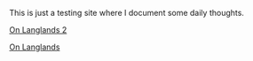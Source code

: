 This is just a testing site where I document some daily thoughts. 

[On Langlands 2]([url](https://github.com/cwlin4916/I-am-just-testing/blob/03e587fc657cbe5f7e951f4042ead04d7d549cb3/langlands.html))


[On Langlands]([url](https://github.com/cwlin4916/Trees/blob/2e105bebd9bd2bb4345e5052970ec1ea1f0991c2/html/langlands.md))
